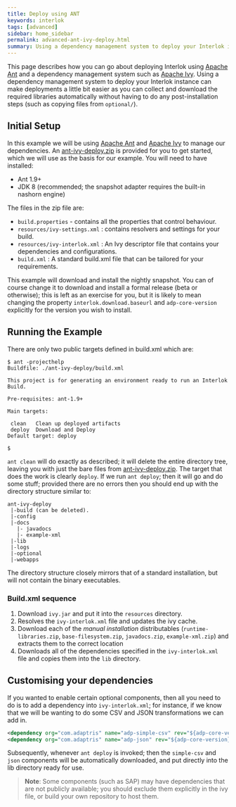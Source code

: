 ```yaml
---
title: Deploy using ANT
keywords: interlok
tags: [advanced]
sidebar: home_sidebar
permalink: advanced-ant-ivy-deploy.html
summary: Using a dependency management system to deploy your Interlok instance can make deployments a little bit easier as you can collect and download the required libraries automatically without having to do any post-installation steps
---
```



This page describes how you can go about deploying Interlok using [Apache Ant][] and a dependency management system such as [Apache Ivy]. Using a dependency management system to deploy your Interlok instance can make deployments a little bit easier as you can collect and download the required libraries automatically without having to do any post-installation steps (such as copying files from `optional/`).

## Initial Setup ##

In this example we will be using [Apache Ant][] and [Apache Ivy][] to manage our dependencies. An [ant-ivy-deploy.zip](./files/ant-ivy-deploy.zip) is provided for you to get started, which we will use as the basis for our example.
You will need to have installed:

- Ant 1.9+
- JDK 8 (recommended; the snapshot adapter requires the built-in nashorn engine)

The files in the zip file are:

- `build.properties` - contains all the properties that control behaviour.
- `resources/ivy-settings.xml` : contains resolvers and settings for your build.
- `resources/ivy-interlok.xml` : An Ivy descriptor file that contains your dependencies and configurations.
- `build.xml` : A standard build.xml file that can be tailored for your requirements.

This example will download and install the nightly snapshot. You can of course change it to download and install a formal release (beta or otherwise); this is left as an exercise for you, but it is likely to mean changing the property `interlok.download.baseurl` and `adp-core-version` explicitly for the version you wish to install.


## Running the Example ##

There are only two public targets defined in build.xml which are:

```nohighlight
$ ant -projecthelp
Buildfile: ./ant-ivy-deploy/build.xml

This project is for generating an environment ready to run an Interlok Build.

Pre-requisites: ant-1.9+

Main targets:

 clean   Clean up deployed artifacts
 deploy  Download and Deploy
Default target: deploy

$
```

`ant clean` will do exactly as described; it will delete the entire directory tree, leaving you with just the bare files from [ant-ivy-deploy.zip](files/ant-ivy-deploy.zip). The target that does the work is clearly `deploy`. If we run `ant deploy`; then it will go and do some stuff; provided there are no errors then you should end up with the directory structure similar to:

```nohighlight
ant-ivy-deploy
 |-build (can be deleted).
 |-config
 |-docs
   |- javadocs
   |- example-xml
 |-lib
 |-logs
 |-optional
 |-webapps
```

The directory structure closely mirrors that of a standard installation, but will not contain the binary executables.

### Build.xml sequence ###

1. Download `ivy.jar` and put it into the `resources` directory.
1. Resolves the `ivy-interlok.xml` file and updates the ivy cache.
1. Download each of the _manual installation_ distributables (`runtime-libraries.zip`, `base-filesystem.zip`, `javadocs.zip`, `example-xml.zip`) and extracts them to the correct location
1. Downloads all of the dependencies specified in the `ivy-interlok.xml` file and copies them into the `lib` directory.


## Customising your dependencies ##

If you wanted to enable certain optional components, then all you need to do is to add a dependency into `ivy-interlok.xml`; for instance, if we know that we will be wanting to do some CSV and JSON transformations we can add in.

```xml
<dependency org="com.adaptris" name="adp-simple-csv" rev="${adp-core-version}" changing="true" conf="runtime->default"/>
<dependency org="com.adaptris" name="adp-json" rev="${adp-core-version}" changing="true" conf="runtime->default"/>
```

Subsequently, whenever `ant deploy` is invoked; then the `simple-csv` and `json` components will be automatically downloaded, and put directly into the lib directory ready for use.

> __Note__: Some components (such as SAP) may have dependencies that are not publicly available; you should exclude them explicitly in the ivy file, or build your own repository to host them.


[Apache Ant]: http://ant.apache.org
[Apache Ivy]: http://ant.apache.org/ivy/